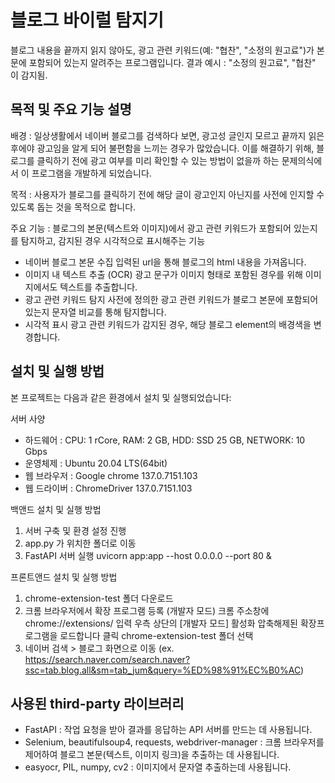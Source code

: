 # 블로그 바이럴 탐지기 

블로그 내용을 끝까지 읽지 않아도, 광고 관련 키워드(예: "협찬", "소정의 원고료")가 본문에 포함되어 있는지 알려주는 프로그램입니다.
결과 예시 : "소정의 원고료", "협찬" 이 감지됨.


## 목적 및 주요 기능 설명

배경 : 일상생활에서 네이버 블로그를 검색하다 보면, 광고성 글인지 모르고 끝까지 읽은 후에야 광고임을 알게 되어 불편함을 느끼는 경우가 많았습니다.
이를 해결하기 위해, 블로그를 클릭하기 전에 광고 여부를 미리 확인할 수 있는 방법이 없을까 하는 문제의식에서 이 프로그램을 개발하게 되었습니다.

목적 : 사용자가 블로그를 클릭하기 전에 해당 글이 광고인지 아닌지를 사전에 인지할 수 있도록 돕는 것을 목적으로 합니다.

주요 기능 : 블로그의 본문(텍스트와 이미지)에서 광고 관련 키워드가 포함되어 있는지를 탐지하고, 감지된 경우 시각적으로 표시해주는 기능 
- 네이버 블로그 본문 수집
   입력된 url을 통해 블로그의 html 내용을 가져옵니다.
- 이미지 내 텍스트 추출 (OCR)
   광고 문구가 이미지 형태로 포함된 경우를 위해 이미지에서도 텍스트를 추출합니다.
- 광고 관련 키워드 탐지
   사전에 정의한 광고 관련 키워드가 블로그 본문에 포함되어있는지 문자열 비교를 통해 탐지합니다.
- 시각적 표시
   광고 관련 키워드가 감지된 경우, 해당 블로그 element의 배경색을 변경합니다.


## 설치 및 실행 방법

본 프로젝트는 다음과 같은 환경에서 설치 및 실행되었습니다:

서버 사양
- 하드웨어 : CPU: 1 rCore, RAM: 2 GB, HDD: SSD 25 GB, NETWORK: 10 Gbps
- 운영체제 : Ubuntu 20.04 LTS(64bit)
- 웹 브라우저 : Google chrome 137.0.7151.103
- 웹 드라이버 : ChromeDriver 137.0.7151.103

백앤드 설치 및 실행 방법
1. 서버 구축 및 환경 설정 진행
2. app.py 가 위치한 폴더로 이동
3. FastAPI 서버 실행
   uvicorn app:app --host 0.0.0.0 --port 80 &

프론트앤드 설치 및 실행 방법
1. chrome-extension-test 폴더 다운로드
2. 크롬 브라우저에서 확장 프로그램 등록 (개발자 모드)
   크롬 주소창에 chrome://extensions/ 입력
   우측 상단의 [개발자 모드] 활성화
   압축해제된 확장프로그램을 로드합니다 클릭
   chrome-extension-test 폴더 선택
3. 네이버 검색 > 블로그 화면으로 이동
  (ex. https://search.naver.com/search.naver?ssc=tab.blog.all&sm=tab_jum&query=%ED%98%91%EC%B0%AC) 


## 사용된 third-party 라이브러리

- FastAPI : 작업 요청을 받아 결과를 응답하는 API 서버를 만드는 데 사용됩니다.
- Selenium, beautifulsoup4, requests, webdriver-manager : 크롬 브라우저를 제어하여 블로그 본문(텍스트, 이미지 링크)을 추출하는 데 사용됩니다.
- easyocr, PIL, numpy, cv2 : 이미지에서 문자열 추출하는데 사용됩니다.

